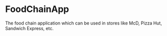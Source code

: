 # FoodChainApp
The food chain application which can be used in stores like McD, Pizza Hut, Sandwich Express, etc.

